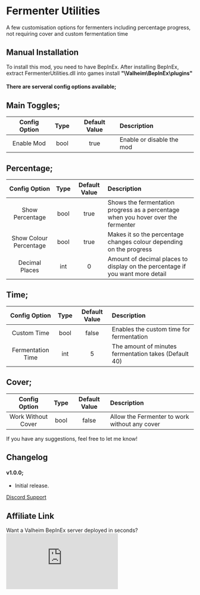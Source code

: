 # Fermenter Utilities
A few customisation options for fermenters including percentage progress, not requiring cover and custom fermentation time

## Manual Installation
To install this mod, you need to have BepInEx. After installing BepInEx, extract FermenterUtilities.dll into games install **"\Valheim\BepInEx\plugins"**

#### There are serveral config options available;

## Main Toggles;
| Config Option | Type | Default Value | Description |
|:-------------:|:-----------:|:-----------:|:-----------|
| Enable Mod | bool | true | Enable or disable the mod |

## Percentage;
| Config Option | Type | Default Value | Description |
|:-----------:|:-----------:|:-----------:|:-----------|
| Show Percentage | bool | true | Shows the fermentation progress as a percentage when you hover over the fermenter |
| Show Colour Percentage | bool | true | Makes it so the percentage changes colour depending on the progress |
| Decimal Places | int | 0 | Amount of decimal places to display on the percentage if you want more detail |

## Time;
| Config Option | Type | Default Value | Description |
|:-----------:|:-----------:|:-----------:|:-----------|
| Custom Time | bool | false | Enables the custom time for fermentation |
| Fermentation Time | int | 5 | The amount of minutes fermentation takes (Default 40) |

## Cover;
| Config Option | Type | Default Value | Description |
|:-----------:|:-----------:|:-----------:|:-----------|
| Work Without Cover | bool | false | Allow the Fermenter to work without any cover |

If you have any suggestions, feel free to let me know!

## Changelog

#### v1.0.0;
* Initial release.

[Discord Support](https://discord.gg/pTGSu8R7DW)

## Affiliate Link
Want a Valheim BepInEx server deployed in seconds?
[![ZAP-Hosting Gameserver and Webhosting](https://zap-hosting.com/interface/download/images.php?type=affiliate&id=99507)](https://zap-hosting.com/smallo)